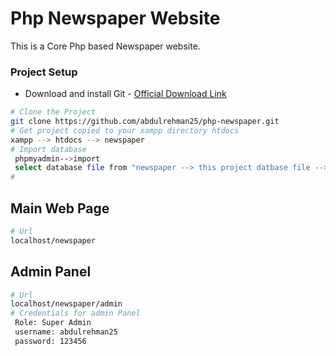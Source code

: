 # Php Newspaper Website
This is a Core Php based Newspaper website.

### Project Setup
* Download and install Git - [Official Download Link](https://git-scm.com/downloads)
```bash
# Clone the Project
git clone https://github.com/abdulrehman25/php-newspaper.git
# Get project copied to your xampp directory htdocs
xampp --> htdocs --> newspaper
# Import database
 phpmyadmin-->import 
 select database file from "newspaper --> this project datbase file --> newspaper.sql"
# 
``` 
## Main Web Page
```bash
# Url
localhost/newspaper
```
## Admin Panel
```bash
# Url
localhost/newspaper/admin
# Credentials for admin Panel
 Role: Super Admin
 username: abdulrehman25
 password: 123456
```

